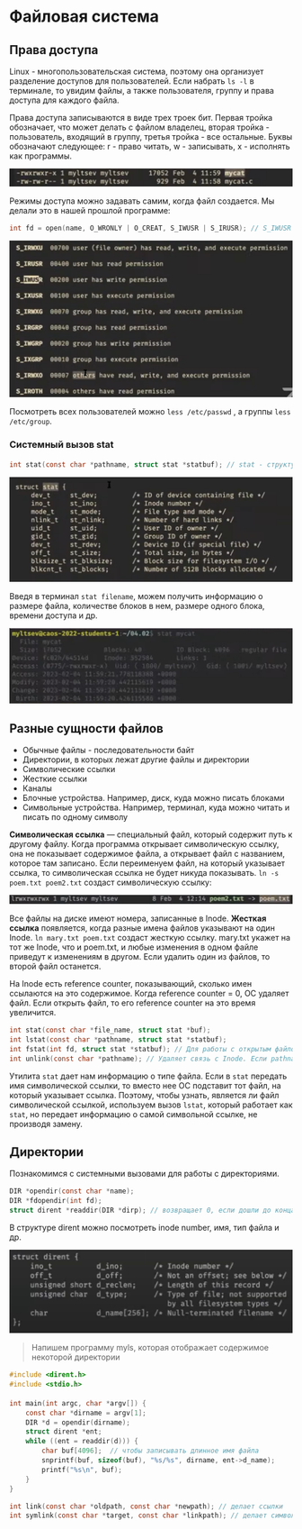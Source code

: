 # Файловая система

## Права доступа

Linux - многопользовательская система, поэтому она организует разделение доступов для пользователей. Если набрать `ls -l` в терминале, то увидим файлы, а также пользователя, группу и права доступа для каждого файла.

Права доступа записываются в виде трех троек бит. Первая тройка обозначает, что
может делать с файлом владелец, вторая тройка - пользователь, входящий в группу,
третья тройка - все остальные. Буквы обозначают следующее: r - право читать, w -
записывать, x - исполнять как программы.

![image2](images/image2.png)

Режимы доступа можно задавать самим, когда файл создается. Мы делали это в нашей прошлой программе:

```c
int fd = open(name, O_WRONLY | O_CREAT, S_IWUSR | S_IRUSR); // S_IWUSR и S_IRUSR - макросы на восьмеричные числа, которые обозначают биты защиты 
```

![image3](images/image3.png)

Посмотреть всех пользователей можно `less /etc/passwd` , а группы `less /etc/group`.

### **Системный вызов stat**

```c
int stat(const char *pathname, struct stat *statbuf); // stat - структура с информацией о файле
```

![image4](images/image4.png)

Введя в терминал `stat filename`, можем получить информацию о размере файла, количестве блоков в нем, размере одного блока, времени доступа и др.

![image5](images/image5.png)

## **Разные сущности файлов**

- Обычные файлы - последовательности байт
- Директории, в которых лежат другие файлы и директории
- Символические ссылки
- Жесткие ссылки
- Каналы
- Блочные устройства. Например, диск, куда можно писать блоками
- Символьные устройства. Например, терминал, куда можно читать и писать по одному символу

**Символическая ссылка** — специальный файл, который содержит путь к другому файлу. Когда программа открывает символическую ссылку, она не показывает содержимое файла, а открывает файл с названием, которое там записано. Если переименуем файл, на который указывает ссылка, то символическая ссылка не будет никуда показывать. `ln -s poem.txt poem2.txt` создаст символическую ссылку:

![image6](images/image6.png)

Все файлы на диске имеют номера, записанные в Inode. **Жесткая ссылка** появляется, когда разные имена файлов указывают на один Inode. `ln mary.txt poem.txt` создаст жесткую ссылку. mary.txt укажет на тот же Inode, что и poem.txt, и любые изменения в одном файле приведут к изменениям в другом. Если удалить один из файлов, то второй файл останется.

На Inode есть reference counter, показывающий, сколько имен ссылаются на это содержимое. Когда reference counter = 0, ОС удаляет файл. Если открыть файл, то его reference counter на это время увеличится.

```c
int stat(const char *file_name, struct stat *buf);
int lstat(const char *pathname, struct stat *statbuf);
int fstat(int fd, struct stat *statbuf); // Для работы с открытым файлом с помощью файлового дескриптора, а не пути
int unlink(const char *pathname); // Удаляет связь с Inode. Если pathname - последнее имя, которое указывало на Inode, то Inode удалится
```

Утилита `stat` дает нам информацию о типе файла. Если в `stat` передать имя символической ссылки, то вместо нее ОС подставит тот файл, на который указывает ссылка. Поэтому, чтобы узнать, является ли файл символической ссылкой, используем вызов `lstat`, который работает как `stat`, но передает информацию о самой символьной ссылке, не производя замену.

## **Директории**

Познакомимся с системными вызовами для работы с директориями.

```c
DIR *opendir(const char *name);
DIR *fdopendir(int fd);
struct dirent *readdir(DIR *dirp); // возвращает 0, если дошли до конца директории
```

В структуре dirent можно посмотреть inode number, имя, тип файла и др.

![image7](images/image7.png)

> Напишем программу myls, которая отображает содержимое некоторой директории
> 

```c
#include <dirent.h>
#include <stdio.h>

int main(int argc, char *argv[]) {
    const char *dirname = argv[1];
    DIR *d = opendir(dirname);
    struct dirent *ent;
    while ((ent = readdir(d))) {
        char buf[4096];  // чтобы записывать длинное имя файла
        snprintf(buf, sizeof(buf), "%s/%s", dirname, ent->d_name);
        printf("%s\n", buf);
    }
}
```

```c
int link(const char *oldpath, const char *newpath); // делает ссылки
int symlink(const char *target, const char *linkpath); // делает символические ссылки
```
